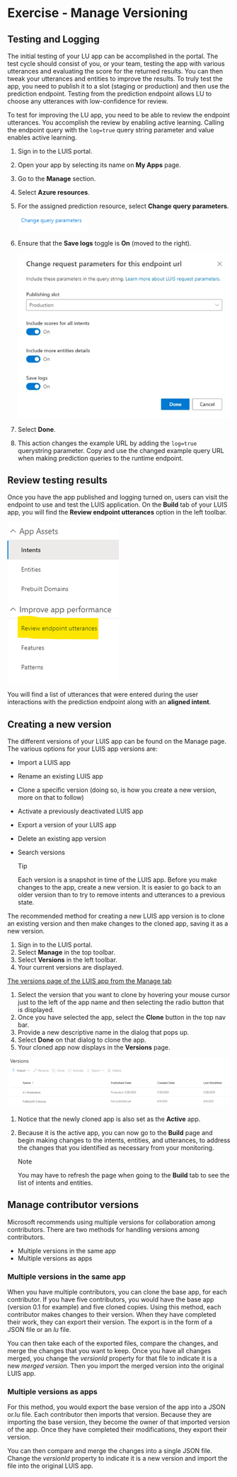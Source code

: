 # Exercise - Manage Versioning

## Testing and Logging

The initial testing of your LU app can be accomplished in the portal.  The test cycle should consist of you, or your team, testing the app with various utterances and evaluating the score for the returned results.  You can then tweak your utterances and entities to improve the results.  To truly test the app, you need to publish it to a slot (staging or production) and then use the prediction endpoint.  Testing from the prediction endpoint allows LU to choose any utterances with low-confidence for review.

To test for improving the LU app, you need to be able to review the endpoint utterances.  You accomplish the review by enabling active learning.  Calling the endpoint query with the ``` log=true ``` query string parameter and value enables active learning.

1. Sign in to the LUIS portal.
1. Open your app by selecting its name on **My Apps** page.
1. Go to the **Manage** section.
1. Select **Azure resources**.
1. For the assigned prediction resource, select **Change query parameters**.

   ![Change query parameters link under the prediction key resource](media/change-query-params.png)

1. Ensure that the **Save logs** toggle is **On** (moved to the right).

   ![Change request parameters with Save logs toggled on](media/manage-azure-resource-save-logs.png)

1. Select **Done**.
1. This action changes the example URL by adding the ```log=true``` querystring parameter. Copy and use the changed example query URL when making prediction queries to the runtime endpoint.

## Review testing results

Once you have the app published and logging turned on, users can visit the endpoint to use and test the LUIS application.  On the **Build** tab of your LUIS app, you will find the **Review endpoint utterances** option in the left toolbar.

![Review endpoint utterances option from left toolbar](media/review-utterances.png)

You will find a list of utterances that were entered during the user interactions with the prediction endpoint along with an **aligned intent**.

## Creating a new version

The different versions of your LUIS app can be found on the Manage page.  The various options for your LUIS app versions are:

- Import a LUIS app
- Rename an existing LUIS app
- Clone a specific version (doing so, is how you create a new version, more on that to follow)
- Activate a previously deactivated LUIS app
- Export a version of your LUIS app
- Delete an existing app version
- Search versions

   >[!TIP]
   >Each version is a snapshot in time of the LUIS app. Before you make changes to the app, create a new version. It is easier to go back to an older version than to try to remove intents and utterances to a previous state.

The recommended method for creating a new LUIS app version is to clone an existing version and then make changes to the cloned app, saving it as a new version.

1. Sign in to the LUIS portal.
1. Select **Manage** in the top toolbar.
1. Select **Versions** in the left toolbar.
1. Your current versions are displayed.

[The versions page of the LUIS app from the Manage tab](media/versions.png)

1. Select the version that you want to clone by hovering your mouse cursor just to the left of the app name and then selecting the radio button that is displayed.
1. Once you have selected the app, select the **Clone** button in the top nav bar.
1. Provide a new descriptive name in the dialog that pops up.
1. Select **Done** on that dialog to clone the app.
1. Your cloned app now displays in the **Versions** page.

![New version displayed along with old one, also is now active](media/new-versions.png)

1. Notice that the newly cloned app is also set as the **Active** app.
1. Because it is the active app, you can now go to the **Build** page and begin making changes to the intents, entities, and utterances, to address the changes that you identified as necessary from your monitoring.

   >[!NOTE]
   >You may have to refresh the page when going to the **Build** tab to see the list of intents and entities.

## Manage contributor versions

Microsoft recommends using multiple versions for collaboration among contributors. There are two methods for handling versions among contributors.

- Multiple versions in the same app
- Multiple versions as apps

### Multiple versions in the same app

When you have multiple contributors, you can clone the base app, for each contributor. If you have five contributors, you would have the base app (version 0.1 for example) and five cloned copies.  Using this method, each contributor makes changes to their version.  When they have completed their work, they can export their version.  The export is in the form of a JSON file or an *lu* file.

You can then take each of the exported files, compare the changes, and merge the changes that you want to keep.  Once you have all changes merged, you change the *versionId* property for that file to indicate it is a new *merged version*.  Then you import the merged version into the original LUIS app.

### Multiple versions as apps

For this method, you would export the base version of the app into a JSON or.lu file. Each contributor then imports that version. Because they are importing the base version, they become the owner of that imported version of the app.  Once they have completed their modifications, they export their version.

You can then compare and merge the changes into a single JSON file.  Change the *versionId* property to indicate it is a new version and import the file into the original LUIS app.
